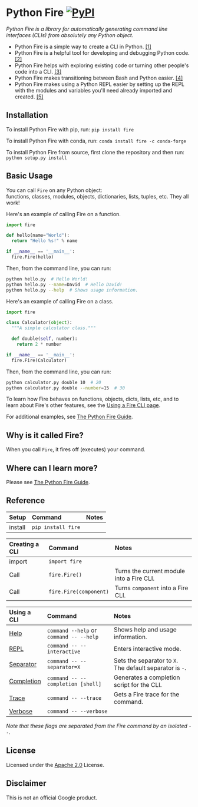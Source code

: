 # Python Fire [![PyPI](https://img.shields.io/pypi/pyversions/fire.svg?style=plastic)](https://github.com/google/python-fire)

_Python Fire is a library for automatically generating command line interfaces
(CLIs) from absolutely any Python object._

-   Python Fire is a simple way to create a CLI in Python.
    [[1]](docs/benefits.md#simple-cli)
-   Python Fire is a helpful tool for developing and debugging Python code.
    [[2]](docs/benefits.md#debugging)
-   Python Fire helps with exploring existing code or turning other people's
    code into a CLI. [[3]](docs/benefits.md#exploring)
-   Python Fire makes transitioning between Bash and Python easier.
    [[4]](docs/benefits.md#bash)
-   Python Fire makes using a Python REPL easier by setting up the REPL with the
    modules and variables you'll need already imported and created.
    [[5]](docs/benefits.md#repl)

## Installation

To install Python Fire with pip, run: `pip install fire`

To install Python Fire with conda, run: `conda install fire -c conda-forge`

To install Python Fire from source, first clone the repository and then run:
`python setup.py install`

## Basic Usage

You can call `Fire` on any Python object:<br>
functions, classes, modules, objects, dictionaries, lists, tuples, etc.
They all work!

Here's an example of calling Fire on a function.

```python
import fire

def hello(name="World"):
  return "Hello %s!" % name

if __name__ == '__main__':
  fire.Fire(hello)
```

Then, from the command line, you can run:

```bash
python hello.py  # Hello World!
python hello.py --name=David  # Hello David!
python hello.py --help  # Shows usage information.
```

Here's an example of calling Fire on a class.

```python
import fire

class Calculator(object):
  """A simple calculator class."""

  def double(self, number):
    return 2 * number

if __name__ == '__main__':
  fire.Fire(Calculator)
```

Then, from the command line, you can run:

```bash
python calculator.py double 10  # 20
python calculator.py double --number=15  # 30
```

To learn how Fire behaves on functions, objects, dicts, lists, etc, and to learn
about Fire's other features, see the [Using a Fire CLI page](docs/using-cli.md).

For additional examples, see [The Python Fire Guide](docs/guide.md).

## Why is it called Fire?

When you call `Fire`, it fires off (executes) your command.

## Where can I learn more?

Please see [The Python Fire Guide](docs/guide.md).

## Reference

| Setup   | Command             | Notes
| :------ | :------------------ | :---------
| install | `pip install fire`  |

| Creating a CLI | Command                | Notes
| :--------------| :--------------------- | :---------
| import         | `import fire`          | 
| Call           | `fire.Fire()`          | Turns the current module into a Fire CLI.
| Call           | `fire.Fire(component)` | Turns `component` into a Fire CLI.

| Using a CLI                                     | Command                                 | Notes
| :---------------------------------------------- | :-------------------------------------- | :----
| [Help](docs/using-cli.md#help-flag)             | `command --help` or `command -- --help` | Shows help and usage information.
| [REPL](docs/using-cli.md#interactive-flag)      | `command -- --interactive`              | Enters interactive mode.
| [Separator](docs/using-cli.md#separator-flag)   | `command -- --separator=X`              | Sets the separator to `X`. The default separator is `-`.
| [Completion](docs/using-cli.md#completion-flag) | `command -- --completion [shell]`       | Generates a completion script for the CLI.
| [Trace](docs/using-cli.md#trace-flag)           | `command -- --trace`                    | Gets a Fire trace for the command.
| [Verbose](docs/using-cli.md#verbose-flag)       | `command -- --verbose`                  | 

_Note that these flags are separated from the Fire command by an isolated `--`._

## License

Licensed under the
[Apache 2.0](https://github.com/google/python-fire/blob/master/LICENSE) License.

## Disclaimer

This is not an official Google product.
